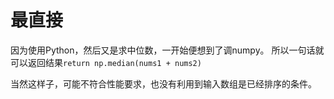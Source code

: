# 最直接

因为使用Python，然后又是求中位数，一开始便想到了调numpy。
所以一句话就可以返回结果`return np.median(nums1 + nums2)`

当然这样子，可能不符合性能要求，也没有利用到输入数组是已经排序的条件。


# 


